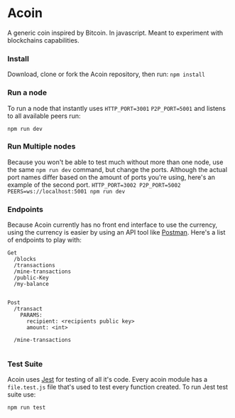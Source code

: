 # Acoin
A generic coin inspired by Bitcoin. In javascript. Meant to experiment with blockchains capabilities. 

### Install
Download, clone or fork the Acoin repository, then run: 
```npm install```


### Run a node
To run a node that instantly uses `HTTP_PORT=3001` `P2P_PORT=5001` and listens to all available peers run:

```npm run dev```

### Run Multiple nodes
Because you won't be able to test much without more than one node, use the same `npm run dev` command, but change the ports.
Although the actual port names differ based on the amount of ports you're using, here's an example of the second port. 
```HTTP_PORT=3002 P2P_PORT=5002 PEERS=ws://localhost:5001 npm run dev```

### Endpoints
Because Acoin currently has no front end interface to use the currency, using the currency is easier by using an API tool like [Postman](https://www.getpostman.com/).
Here's a list of endpoints to play with: 

```
Get
  /blocks  
  /transactions
  /mine-transactions
  /public-Key
  /my-balance


Post
  /transact
    PARAMS: 
      recipient: <recipients public key>
      amount: <int>
      
  /mine-transactions
    
```

### Test Suite
Acoin uses [Jest](https://jestjs.io/) for testing of all it's code. Every acoin module has a `file.test.js` file that's used to
test every function created. 
To run Jest test suite use:

```npm run test```
